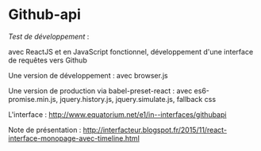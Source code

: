 Github-api
========



_Test de développement_  :

avec ReactJS et en JavaScript fonctionnel, développement d'une interface de requêtes vers Github

Une version de développement : avec browser.js

Une version de production via babel-preset-react : avec es6-promise.min.js, jquery.history.js, jquery.simulate.js, fallback css

L'interface : http://www.equatorium.net/e1/in--interfaces/githubapi

Note de présentation : http://interfacteur.blogspot.fr/2015/11/react-interface-monopage-avec-timeline.html

